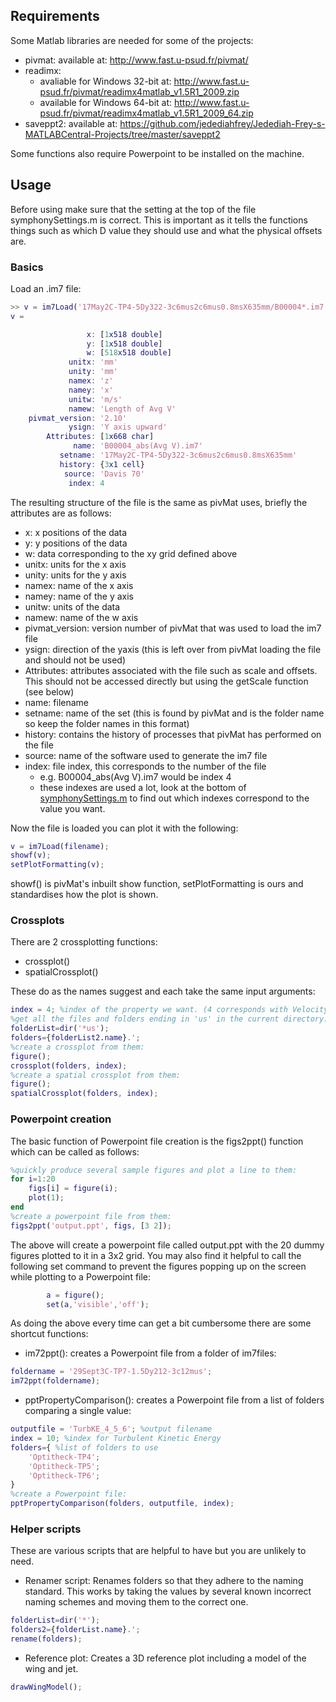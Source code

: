 ## Requirements

Some Matlab libraries are needed for some of the projects:
* pivmat: available at: http://www.fast.u-psud.fr/pivmat/
* readimx:
	* avaliable for Windows 32-bit at: http://www.fast.u-psud.fr/pivmat/readimx4matlab_v1.5R1_2009.zip
	* available for Windows 64-bit at: http://www.fast.u-psud.fr/pivmat/readimx4matlab_v1.5R1_2009_64.zip
* saveppt2: available at: https://github.com/jedediahfrey/Jedediah-Frey-s-MATLABCentral-Projects/tree/master/saveppt2

Some functions also require Powerpoint to be installed on the machine.

## Usage

Before using make sure that the setting at the top of the file symphonySettings.m is correct.  This is important as it tells the functions things such as which D value they should use and what the physical offsets are.

### Basics

Load an .im7 file:
```matlab
>> v = im7Load('17May2C-TP4-5Dy322-3c6mus2c6mus0.8msX635mm/B00004*.im7')
v = 

                 x: [1x518 double]
                 y: [1x518 double]
                 w: [518x518 double]
             unitx: 'mm'
             unity: 'mm'
             namex: 'z'
             namey: 'x'
             unitw: 'm/s'
             namew: 'Length of Avg V'
    pivmat_version: '2.10'
             ysign: 'Y axis upward'
        Attributes: [1x668 char]
              name: 'B00004_abs(Avg V).im7'
           setname: '17May2C-TP4-5Dy322-3c6mus2c6mus0.8msX635mm'
           history: {3x1 cell}
            source: 'Davis 70'
             index: 4
```

The resulting structure of the file is the same as pivMat uses, briefly the attributes are as follows:
* x: x positions of the data
* y: y positions of the data
* w: data corresponding to the xy grid defined above
* unitx: units for the x axis
* unity: units for the y axis
* namex: name of the x axis
* namey: name of the y axis
* unitw: units of the data
* namew: name of the w axis
* pivmat_version: version number of pivMat that was used to load the im7 file
* ysign: direction of the yaxis (this is left over from pivMat loading the file and should not be used)
* Attributes: attributes associated with the file such as scale and offsets.  This should not be accessed directly but using the getScale function (see below)
* name: filename
* setname: name of the set (this is found by pivMat and is the folder name so keep the folder names in this format)
* history: contains the history of processes that pivMat has performed on the file
* source: name of the software used to generate the im7 file
* index: file index, this corresponds to the number of the file
	* e.g. B00004_abs(Avg V).im7 would be index 4
	* these indexes are used a lot, look at the bottom of [symphonySettings.m](https://github.com/zed0/Matlab-stuff/blob/master/symphonySettings.m) to find out which indexes correspond to the value you want.

Now the file is loaded you can plot it with the following:
```matlab
v = im7Load(filename);
showf(v);
setPlotFormatting(v);
```
showf() is pivMat's inbuilt show function, setPlotFormatting is ours and standardises how the plot is shown.

### Crossplots

There are 2 crossplotting functions:
* crossplot()
* spatialCrossplot()

These do as the names suggest and each take the same input arguments:
```matlab
index = 4; %index of the property we want. (4 corresponds with Velocity on 3C plots)
%get all the files and folders ending in 'us' in the current directory:
folderList=dir('*us');
folders={folderList2.name}.';
%create a crossplot from them:
figure();
crossplot(folders, index);
%create a spatial crossplot from them:
figure();
spatialCrossplot(folders, index);
```

### Powerpoint creation

The basic function of Powerpoint file creation is the figs2ppt() function which can be called as follows:
```matlab
%quickly produce several sample figures and plot a line to them:
for i=1:20
	figs[i] = figure(i);
	plot(1);
end
%create a powerpoint file from them:
figs2ppt('output.ppt', figs, [3 2]);
```
The above will create a powerpoint file called output.ppt with the 20 dummy figures plotted to it in a 3x2 grid.
You may also find it helpful to call the following set command to prevent the figures popping up on the screen while plotting to a Powerpoint file:
```matlab
		a = figure();
		set(a,'visible','off');
```

As doing the above every time can get a bit cumbersome there are some shortcut functions:
* im72ppt(): creates a Powerpoint file from a folder of im7files:
```matlab
foldername = '29Sept3C-TP7-1.5Dy212-3c12mus';
im72ppt(foldername);
```

* pptPropertyComparison(): creates a Powerpoint file from a list of folders comparing a single value:
```matlab
outputfile = 'TurbKE_4_5_6'; %output filename
index = 10; %index for Turbulent Kinetic Energy
folders={ %list of folders to use
	'Optitheck-TP4';
	'Optitheck-TP5';
	'Optitheck-TP6';
}
%create a Powerpoint file:
pptPropertyComparison(folders, outputfile, index);
```

### Helper scripts

These are various scripts that are helpful to have but you are unlikely to need.
* Renamer script:
Renames folders so that they adhere to the naming standard.  This works by taking the values by several known incorrect naming schemes and moving them to the correct one.
```matlab
folderList=dir('*');
folders2={folderList.name}.';
rename(folders);
```

* Reference plot:
Creates a 3D reference plot including a model of the wing and jet.
```matlab
drawWingModel();
```
